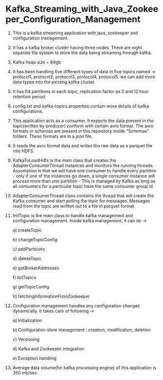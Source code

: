 # Kafka_Streaming_with_Java_Zookeeper_Configuration_Management

1. This is a kafka streaming application with java, zookeeper and configuration management. 

2. It has a kafka broker cluster having three nodes. There are eight separate file system to store the data being streaming through kafka.

3. Kafka heap size = 64gb

4. It has been handling five different types of data in five topics named -> protocol1, protocol2, protocol3, protocol4, protocol5. 
   we can add more data types into the existing kafka cluster.

5. It has 64 partitions in each topic, replication factor as 3 and 12 hour retention period.

6. config.txt and kafka-topics.properties contain more details of kafka configurations.

7. This application acts as a consumer. It expects the data present in the topic(written by producer) conform with certain avro format. 
   The avro formats or schemas are present in this repository inside "Schemas" folders. These formats are in a json file. 
   
8. It reads the avro format data and writes the raw data as a parquet file into HDFS.

10. KafkaToLoadHdfs is the main class that creates the AdapterConsumerThread instances and monitors the running threads. Assumption is
    that we will have one consumer to handle every partition - only if one of the instances go down, a single consumer instance will
    process more than one partition - This is managed by Kafka as long as all consumers for a particular topic have the same consumer
    group id.

11. AdapterConsumerThread class contains the thread that will create the Kafka consumer and start polling the topic for messages.
    Messages read from the topic are written out to a file in parquet format.
    
12. InitTopic is the main class to handle kafka management and configuration management. Inside kafka management, it can do ->
    
    a) createTopic
    
    b) changeTopicConfig
    
    c) addPartitions
    
    d) deleteTopic
    
    e) getBrokerAddresses
    
    f) listTopics
    
    g) getTopicConfig
    
    h) fetchingInformationFromZookeeper
    
    
13. Configuration management handles any configuration changes dynamically. It takes care of following ->

    a) Initialization 
    
    b) Configuration store management : creation, modification, deletion 
    
    c) Versioning
    
    d) Kafka and Zookeeper integration
    
    e) Exception handling


14. Average data volume(for kafka processing engine) of this application is 350 mb/sec.
